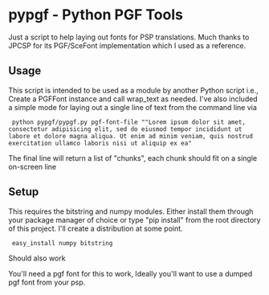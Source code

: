 pypgf - Python PGF Tools
========================

Just a script to help laying out fonts for PSP translations. Much thanks to JPCSP for its PGF/SceFont implementation which I used as a reference.

Usage
-----

This script is intended to be used as a module by another Python script i.e., Create a PGFFont instance and call wrap_text as needed. I've also included a simple mode for laying out a single line of text from the command line via 

     python pypgf/pypgf.py pgf-font-file ""Lorem ipsum dolor sit amet, consectetur adipisicing elit, sed do eiusmod tempor incididunt ut labore et dolore magna aliqua. Ut enim ad minim veniam, quis nostrud exercitation ullamco laboris nisi ut aliquip ex ea"

The final line will return a list of "chunks", each chunk should fit on a single on-screen line

Setup
-----

This requires the bitstring and numpy modules. Either install them through your package manager of choice or type "pip install" from the root directory of this project. I'll create a distribution at some point.

     easy_install numpy bitstring

Should also work

You'll need a pgf font for this to work, Ideally you'll want to use a dumped pgf font from your psp. 
